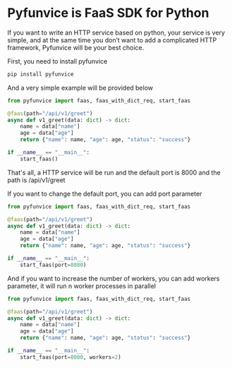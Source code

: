 # Pyfunvice is FaaS SDK for Python

If you want to write an HTTP service based on python, your service is very simple, and at the same time you don’t want to add a complicated HTTP framework, Pyfunvice will be your best choice.

First, you need to install pyfunvice

```bash
pip install pyfunvice
```

And a very simple example will be provided below

```python
from pyfunvice import faas, faas_with_dict_req, start_faas

@faas(path="/api/v1/greet")
async def v1_greet(data: dict) -> dict:
    name = data["name"]
    age = data["age"]
    return {"name": name, "age": age, "status": "success"}

if __name__ == "__main__":
    start_faas()
```

That's all, a HTTP service will be run and the default port is 8000 and the path is /api/v1/greet

If you want to change the default port, you can add port parameter

```python
from pyfunvice import faas, faas_with_dict_req, start_faas

@faas(path="/api/v1/greet")
async def v1_greet(data: dict) -> dict:
    name = data["name"]
    age = data["age"]
    return {"name": name, "age": age, "status": "success"}

if __name__ == "__main__":
    start_faas(port=8080)
```

And if you want to increase the number of workers, you can add workers parameter, it will run n worker processes in parallel

```python
from pyfunvice import faas, faas_with_dict_req, start_faas

@faas(path="/api/v1/greet")
async def v1_greet(data: dict) -> dict:
    name = data["name"]
    age = data["age"]
    return {"name": name, "age": age, "status": "success"}

if __name__ == "__main__":
    start_faas(port=8080, workers=2)
```